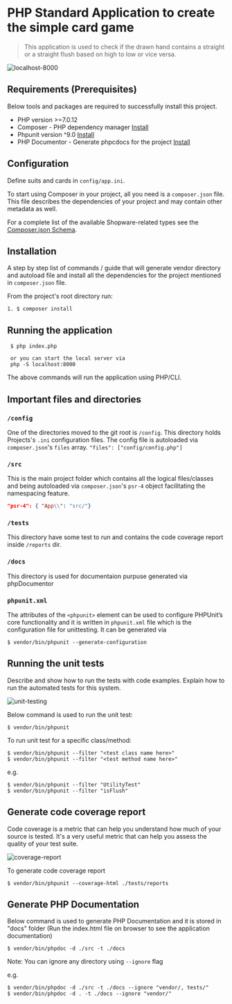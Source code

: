 # PHP Standard Application to create the simple card game

> This application is used to check if the drawn hand contains a straight or a straight flush based on high to low or vice versa.

![localhost-8000](https://user-images.githubusercontent.com/18226897/217870935-b6d23455-6d4f-4738-a762-6367e27c5537.png)

## Requirements (Prerequisites)

Below tools and packages are required to successfully install this project.

- PHP version >=7.0.12
- Composer - PHP dependency manager [Install](https://getcomposer.org/doc/00-intro.md)
- Phpunit version ^9.0 [Install](https://phpunit.de/getting-started/phpunit-9.html)
- PHP Documentor - Generate phpcdocs for the project [Install](https://www.phpdoc.org/)

## Configuration

Define suits and cards in `config/app.ini`.

To start using Composer in your project, all you need is a `composer.json` file. This file describes the dependencies of your project and may contain other metadata as well.

For a complete list of the available Shopware-related types see the [Composer.json Schema](https://getcomposer.org/doc/04-schema.md).

## Installation

A step by step list of commands / guide that will generate vendor directory and autoload file and install all the dependencies for the project mentioned in `composer.json` file.

From the project's root directory run:

    1. $ composer install

## Running the application

     $ php index.php

     or you can start the local server via
     php -S localhost:8000

The above commands will run the application using PHP/CLI.

## Important files and directories

### `/config`

One of the directories moved to the git root is `/config`. This directory holds Projects's `.ini` configuration files. The config file is autoloaded via `composer.json`'s `files` array.
`"files": ["config/config.php"]`

### `/src`

This is the main project folder which contains all the logical files/classes and being autoloaded via `composer.json`'s `psr-4` object facilitating the namespacing feature.

```json
"psr-4": { "App\\": "src/"}
```

### `/tests`

This directory have some test to run and contains the code coverage report inside `/reports` dir.

### `/docs`

This directory is used for documentaion purpuse generated via phpDocumentor

### `phpunit.xml`

The attributes of the `<phpunit>` element can be used to configure PHPUnit’s core functionality and it is written
in `phpunit.xml` file which is the configuration file for unittesting. It can be generated via

    $ vendor/bin/phpunit --generate-configuration

## Running the unit tests

Describe and show how to run the tests with code examples. Explain how to run the automated tests for this system.

![unit-testing](https://user-images.githubusercontent.com/18226897/218136322-7ea0d8f6-4414-47ea-9996-7bfcabd184db.png)

Below command is used to run the unit test:

    $ vendor/bin/phpunit

To run unit test for a specific class/method:

    $ vendor/bin/phpunit --filter "<test class name here>"
    $ vendor/bin/phpunit --filter "<test method name here>"

e.g.

    $ vendor/bin/phpunit --filter "UtilityTest"
    $ vendor/bin/phpunit --filter "isFlush"

## Generate code coverage report

Code coverage is a metric that can help you understand how much of your source is tested. It's a very useful metric that can help you assess the quality of your test suite.

![coverage-report](https://user-images.githubusercontent.com/18226897/218134961-42c2d9af-6612-46aa-bb97-9276881ed8ea.png)

To generate code coverage report

    $ vendor/bin/phpunit --coverage-html ./tests/reports

## Generate PHP Documentation

Below command is used to generate PHP Documentation and it is stored in "docs" folder (Run the index.html file on browser to see the application documentation)

    $ vendor/bin/phpdoc -d ./src -t ./docs

Note: You can ignore any directory using `--ignore` flag

e.g.

    $ vendor/bin/phpdoc -d ./src -t ./docs --ignore "vendor/, tests/"
    $ vendor/bin/phpdoc -d . -t ./docs --ignore "vendor/"
